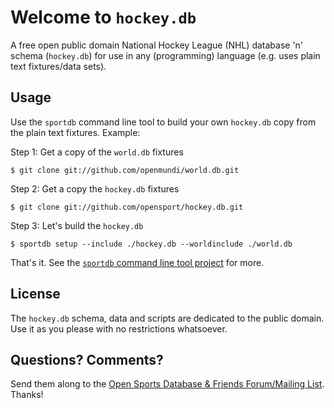 # Welcome to `hockey.db`

A free open public domain National Hockey League (NHL) database 'n' schema
(`hockey.db`) for use in any (programming) language
(e.g. uses plain text fixtures/data sets).


## Usage

Use the `sportdb` command line tool to build your own `hockey.db` copy
from the plain text fixtures.  Example:

Step 1:  Get a copy of the `world.db` fixtures

    $ git clone git://github.com/openmundi/world.db.git

Step 2:  Get a copy the `hockey.db` fixtures

    $ git clone git://github.com/opensport/hockey.db.git

Step 3:  Let's build the `hockey.db`

    $ sportdb setup --include ./hockey.db --worldinclude ./world.db

That's it.
See the [`sportdb` command line tool project](https://github.com/geraldb/sport.db.ruby) for more.


## License

The `hockey.db` schema, data and scripts are dedicated to the public domain.
Use it as you please with no restrictions whatsoever.

## Questions? Comments?

Send them along to the [Open Sports Database & Friends Forum/Mailing List](http://groups.google.com/group/opensport).
Thanks!
